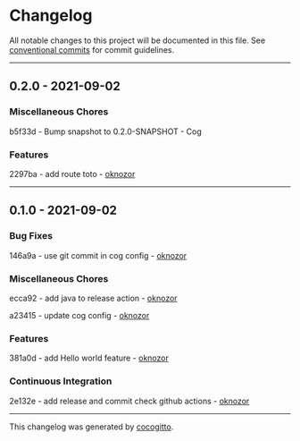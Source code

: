 # Changelog
All notable changes to this project will be documented in this file. See [conventional commits](https://www.conventionalcommits.org/) for commit guidelines.

- - -
## 0.2.0 - 2021-09-02


### Miscellaneous Chores

b5f33d - Bump snapshot to 0.2.0-SNAPSHOT - Cog


### Features

2297ba - add route toto - [oknozor](https://github.com/oknozor)


- - -
## 0.1.0 - 2021-09-02


### Bug Fixes

146a9a - use git commit in cog config - [oknozor](https://github.com/oknozor)


### Miscellaneous Chores

ecca92 - add java to release action - [oknozor](https://github.com/oknozor)

a23415 - update cog config - [oknozor](https://github.com/oknozor)


### Features

381a0d - add Hello world feature - [oknozor](https://github.com/oknozor)


### Continuous Integration

2e132e - add release and commit check github actions - [oknozor](https://github.com/oknozor)


- - -

This changelog was generated by [cocogitto](https://github.com/oknozor/cocogitto).